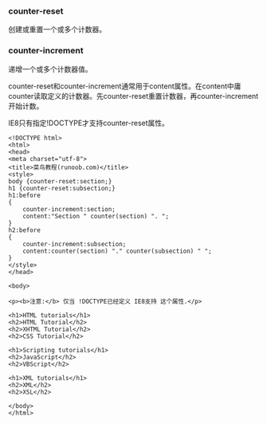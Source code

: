 ### counter-reset
创建或重置一个或多个计数器。

### counter-increment
递增一个或多个计数器值。

counter-reset和counter-increment通常用于content属性。在content中庸counter读取定义的计数器。先counter-reset重置计数器，再counter-increment开始计数。

IE8只有指定!DOCTYPE才支持counter-reset属性。

```
<!DOCTYPE html>
<html>
<head>
<meta charset="utf-8">
<title>菜鸟教程(runoob.com)</title>
<style>
body {counter-reset:section;}
h1 {counter-reset:subsection;}
h1:before
{
	counter-increment:section;
	content:"Section " counter(section) ". ";
}
h2:before 
{
	counter-increment:subsection;
	content:counter(section) "." counter(subsection) " ";
}
</style>
</head>

<body>

<p><b>注意:</b> 仅当 !DOCTYPE已经定义 IE8支持 这个属性.</p>

<h1>HTML tutorials</h1>
<h2>HTML Tutorial</h2>
<h2>XHTML Tutorial</h2>
<h2>CSS Tutorial</h2>

<h1>Scripting tutorials</h1>
<h2>JavaScript</h2>
<h2>VBScript</h2>

<h1>XML tutorials</h1>
<h2>XML</h2>
<h2>XSL</h2>

</body>
</html>
```